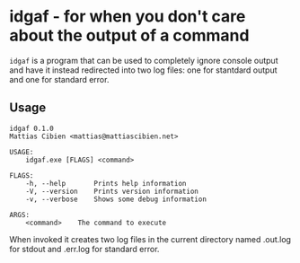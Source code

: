 # idgaf - for when you don't care about the output of a command

`idgaf` is a program that can be used to completely ignore console output
and have it instead redirected into two log files: one for stantdard output and one for standard error.

## Usage

```
idgaf 0.1.0
Mattias Cibien <mattias@mattiascibien.net>

USAGE:
    idgaf.exe [FLAGS] <command>

FLAGS:
    -h, --help       Prints help information
    -V, --version    Prints version information
    -v, --verbose    Shows some debug information

ARGS:
    <command>    The command to execute
```

When invoked it creates two log files in the current directory named <command>.out.log for stdout and <command>.err.log for standard error.
